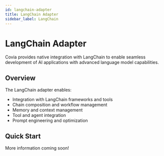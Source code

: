 ```yaml
---
id: langchain-adapter
title: LangChain Adapter
sidebar_label: LangChain
---
```


# LangChain Adapter

Covia provides native integration with LangChain to enable seamless development of AI applications with advanced language model capabilities.

## Overview

The LangChain adapter enables:

- Integration with LangChain frameworks and tools
- Chain composition and workflow management
- Memory and context management
- Tool and agent integration
- Prompt engineering and optimization

## Quick Start

More information coming soon!

